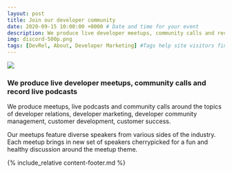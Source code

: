 ```yaml
---
layout: post
title: Join our developer community
date: 2020-09-15 10:00:00 +0000 # Date and time for your event
description: We produce live developer meetups, community calls and record live podcasts. # Post description
img: discord-500p.png
tags: [DevRel, About, Developer Marketing] #Tags help site visitors find events. Add an own tag i.e. DevrelFolks and a city, if you feel like it 
---
```


<img align="middle" src="{{site.baseurl}}/assets/img/discord-500p.png">

### We produce live developer meetups, community calls and record live podcasts

We produce meetups, live podcasts and community calls around the topics of developer relations, developer marketing, developer community management, customer development, customer success. 

Our meetups feature diverse speakers from various sides of the industry. Each meetup brings in new set of speakers cherrypicked for a fun and healthy discussion around the meetup theme.

{% include_relative content-footer.md %}